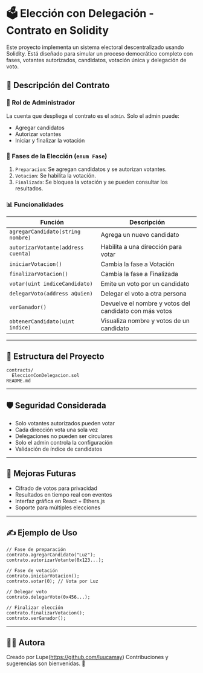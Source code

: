# 🗳️ Elección con Delegación - Contrato en Solidity

Este proyecto implementa un sistema electoral descentralizado usando Solidity. Está diseñado para simular un proceso democrático completo con fases, votantes autorizados, candidatos, votación única y delegación de voto.

## 📜 Descripción del Contrato

### 👑 Rol de Administrador

La cuenta que despliega el contrato es el `admin`. Solo el admin puede:

* Agregar candidatos
* Autorizar votantes
* Iniciar y finalizar la votación

### 🚦 Fases de la Elección (`enum Fase`)

1. `Preparacion`: Se agregan candidatos y se autorizan votantes.
2. `Votacion`: Se habilita la votación.
3. `Finalizada`: Se bloquea la votación y se pueden consultar los resultados.

### 📊 Funcionalidades

| Función                            | Descripción                                            |
| ---------------------------------- | ------------------------------------------------------ |
| `agregarCandidato(string nombre)`  | Agrega un nuevo candidato                              |
| `autorizarVotante(address cuenta)` | Habilita a una dirección para votar                    |
| `iniciarVotacion()`                | Cambia la fase a Votación                              |
| `finalizarVotacion()`              | Cambia la fase a Finalizada                            |
| `votar(uint indiceCandidato)`      | Emite un voto por un candidato                         |
| `delegarVoto(address aQuien)`      | Delegar el voto a otra persona                         |
| `verGanador()`                     | Devuelve el nombre y votos del candidato con más votos |
| `obtenerCandidato(uint indice)`    | Visualiza nombre y votos de un candidato               |

---

## 📁 Estructura del Proyecto

```
contracts/
  EleccionConDelegacion.sol
README.md
```

---

## 🛡️ Seguridad Considerada

* Solo votantes autorizados pueden votar
* Cada dirección vota una sola vez
* Delegaciones no pueden ser circulares
* Solo el admin controla la configuración
* Validación de índice de candidatos

---

## 🚀 Mejoras Futuras

* Cifrado de votos para privacidad
* Resultados en tiempo real con eventos
* Interfaz gráfica en React + Ethers.js
* Soporte para múltiples elecciones

---

## ✍️ Ejemplo de Uso

```solidity
// Fase de preparación
contrato.agregarCandidato("Luz");
contrato.autorizarVotante(0x123...);

// Fase de votación
contrato.iniciarVotacion();
contrato.votar(0); // Vota por Luz

// Delegar voto
contrato.delegarVoto(0x456...);

// Finalizar elección
contrato.finalizarVotacion();
contrato.verGanador();
```

---

## 👨‍💻 Autora

Creado por Lupe(https://github.com/luucamay)
Contribuciones y sugerencias son bienvenidas. 🤝
